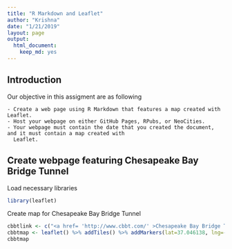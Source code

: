 ```yaml
---
title: "R Markdown and Leaflet"
author: "Krishna"
date: "1/21/2019"
layout: page
output:
  html_document: 
    keep_md: yes
---
```


## Introduction
  Our objective in this assigment are as following
  
    - Create a web page using R Markdown that features a map created with Leaflet.
    - Host your webpage on either GitHub Pages, RPubs, or NeoCities.
    - Your webpage must contain the date that you created the document, and it must contain a map created with
      Leaflet. 
  
## Create webpage featuring Chesapeake Bay Bridge Tunnel

Load necessary libraries


```r
library(leaflet)
```

Create map for Chesapeake Bay Bridge Tunnel


```r
cbbtlink <- c("<a href= 'http://www.cbbt.com/' >Chesapeake Bay Bridge Tunnel</a>")
cbbtmap <- leaflet() %>% addTiles() %>% addMarkers(lat=37.046138, lng=-76.062751, popup = cbbtlink)
cbbtmap
```

<!--html_preserve--><div id="htmlwidget-58df6eaf7962e950a6fe" style="width:672px;height:480px;" class="leaflet html-widget"></div>
<script type="application/json" data-for="htmlwidget-58df6eaf7962e950a6fe">{"x":{"options":{"crs":{"crsClass":"L.CRS.EPSG3857","code":null,"proj4def":null,"projectedBounds":null,"options":{}}},"calls":[{"method":"addTiles","args":["//{s}.tile.openstreetmap.org/{z}/{x}/{y}.png",null,null,{"minZoom":0,"maxZoom":18,"tileSize":256,"subdomains":"abc","errorTileUrl":"","tms":false,"noWrap":false,"zoomOffset":0,"zoomReverse":false,"opacity":1,"zIndex":1,"detectRetina":false,"attribution":"&copy; <a href=\"http://openstreetmap.org\">OpenStreetMap<\/a> contributors, <a href=\"http://creativecommons.org/licenses/by-sa/2.0/\">CC-BY-SA<\/a>"}]},{"method":"addMarkers","args":[37.046138,-76.062751,null,null,null,{"interactive":true,"draggable":false,"keyboard":true,"title":"","alt":"","zIndexOffset":0,"opacity":1,"riseOnHover":false,"riseOffset":250},"<a href= 'http://www.cbbt.com/' >Chesapeake Bay Bridge Tunnel<\/a>",null,null,null,null,{"interactive":false,"permanent":false,"direction":"auto","opacity":1,"offset":[0,0],"textsize":"10px","textOnly":false,"className":"","sticky":true},null]}],"limits":{"lat":[37.046138,37.046138],"lng":[-76.062751,-76.062751]}},"evals":[],"jsHooks":[]}</script><!--/html_preserve-->





